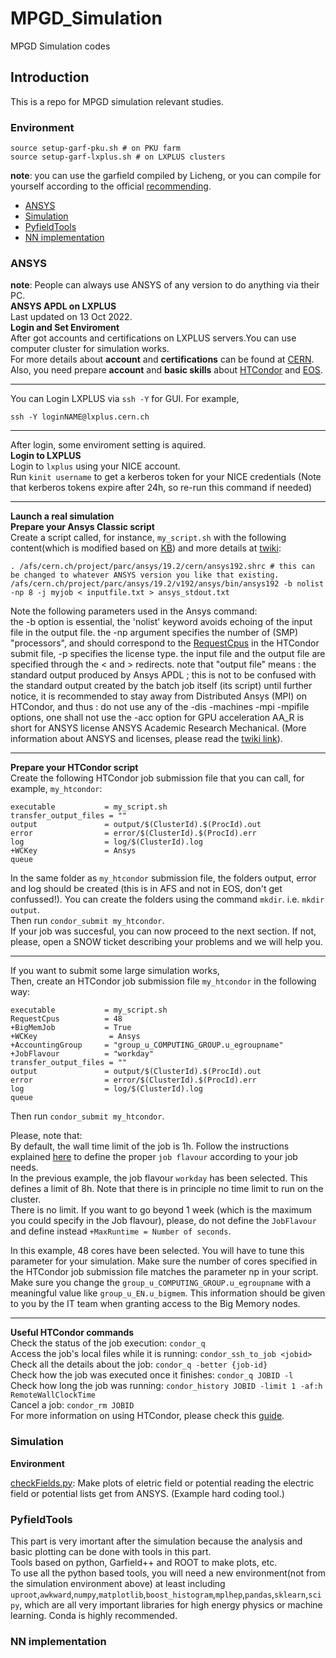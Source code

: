 # MPGD_Simulation
MPGD Simulation codes

## Introduction
This is a repo for MPGD simulation relevant studies.

### Environment
```shell
source setup-garf-pku.sh # on PKU farm
source setup-garf-lxplus.sh # on LXPLUS clusters
```
**note**: you can use the garfield compiled by Licheng, or you can compile for yourself according to the official [recommending](https://garfieldpp.web.cern.ch/garfieldpp/).

<!-- TOC -->

- [ANSYS](#ansys)
- [Simulation](#simulation)
- [PyfieldTools](#pyfieldtools)
- [NN implementation](#nn-iplementation)

<!-- /TOC -->

### ANSYS
**note**: People can always use ANSYS of any version to do anything via their PC.<br />
**ANSYS APDL on LXPLUS**<br />
Last updated on 13 Oct 2022.<br />
**Login and Set Enviroment**<br />
After got accounts and certifications on LXPLUS servers.You can use computer cluster for simulation works.<br />
For more details about **account** and **certifications** can be found at [CERN](https://account.cern.ch/account/).<br />
Also, you need prepare **account** and **basic skills** about [HTCondor](https://batchdocs.web.cern.ch/index.html) and [EOS](https://cern.service-now.com/service-portal%3Fid=kb_article&n=KB0001998).<br />
***
You can Login LXPLUS via `ssh -Y` for GUI. For example,<br />
```shell
ssh -Y loginNAME@lxplus.cern.ch
```
***
After login, some enviroment setting is aquired.<br />
**Login to LXPLUS**<br />
Login to `lxplus` using your NICE account.<br />
Run `kinit username` to get a kerberos token for your NICE credentials (Note that kerberos tokens expire after 24h, so re-run this command if needed)<br />
***
**Launch a real simulation**<br />
**Prepare your Ansys Classic script**<br />
Create a script called, for instance, `my_script.sh` with the following content(which is modified based on [KB](https://cern.service-now.com/service-portal?id=kb_article&n=KB0006082)) and more details at [twiki](https://twiki.cern.ch/twiki/bin/view/CAE/AnsysService):<br />
```shell
. /afs/cern.ch/project/parc/ansys/19.2/cern/ansys192.shrc # this can be changed to whatever ANSYS version you like that existing.
/afs/cern.ch/project/parc/ansys/19.2/v192/ansys/bin/ansys192 -b nolist -np 8 -j myjob < inputfile.txt > ansys_stdout.txt
```
Note the following parameters used in the Ansys command:<br />
the -b option is essential, the 'nolist' keyword avoids echoing of the input file in the output file. the -np argument specifies the number of (SMP) "processors", and should correspond to the [RequestCpus](https://twiki.cern.ch/twiki/bin/edit/CAE/RequestCpus?topicparent=CAE.LinuxAnsys;nowysiwyg=1) in the HTCondor submit file, -p specifies the license type. the input file and the output file are specified through the < and > redirects. note that "output file" means : the standard output produced by Ansys APDL ; this is not to be confused with the standard output created by the batch job itself (its script) until further notice, it is recommended to stay away from Distributed Ansys (MPI) on HTCondor, and thus : do not use any of the -dis -machines -mpi -mpifile options, one shall not use the -acc option for GPU acceleration AA_R is short for ANSYS license ANSYS Academic Research Mechanical. (More information about ANSYS and licenses, please read the [twiki link](https://twiki.cern.ch/twiki/bin/view/CAE/AnsysService)).

***
**Prepare your HTCondor script**<br />
Create the following HTCondor job submission file that you can call, for example, `my_htcondor`:
```
executable           = my_script.sh
transfer_output_files = ""
output               = output/$(ClusterId).$(ProcId).out
error                = error/$(ClusterId).$(ProcId).err
log                  = log/$(ClusterId).log
+WCKey               = Ansys
queue
```

In the same folder as `my_htcondor` submission file, the folders output, error and log should be created (this is in AFS and not in EOS, don't get confussed!). You can create the folders using the command `mkdir`. i.e. `mkdir output`.<br />
Then run `condor_submit my_htcondor`.<br />
If your job was succesful, you can now proceed to the next section. If not, please, open a SNOW ticket describing your problems and we will help you.<br />
***
If you want to submit some large simulation works,<br />
Then, create an HTCondor job submission file `my_htcondor` in the following way:<br />
```
executable           = my_script.sh
RequestCpus          = 48
+BigMemJob           = True
+WCKey                = Ansys
+AccountingGroup     = "group_u_COMPUTING_GROUP.u_egroupname"
+JobFlavour          = "workday"
transfer_output_files = ""
output               = output/$(ClusterId).$(ProcId).out
error                = error/$(ClusterId).$(ProcId).err
log                  = log/$(ClusterId).log
queue
```
Then run `condor_submit my_htcondor`.

Please, note that:<br />
By default, the wall time limit of the job is 1h. Follow the instructions explained [here](http://batchdocs.web.cern.ch/batchdocs/local/submit.html) to define the proper `job flavour` according to your job needs. <br />
In the previous example, the job flavour `workday` has been selected. This defines a limit of 8h. Note that there is in principle no time limit to run on the cluster. <br />
There is no limit. If you want to go beyond 1 week (which is the maximum you could specify in the Job flavour), please, do not define the `JobFlavour` and define instead `+MaxRuntime = Number of seconds`.<br />

In this example, 48 cores have been selected. You will have to tune this parameter for your simulation. Make sure the number of cores specified in the HTCondor job submission file matches the parameter np in your script.<br />
Make sure you change the `group_u_COMPUTING_GROUP.u_egroupname` with a meaningful value like `group_u_EN.u_bigmem`. This information should be given to you by the IT team when granting access to the Big Memory nodes.<br />
***
**Useful HTCondor commands**<br />
Check the status of the job execution: `condor_q`<br />
Access the job's local files while it is running: `condor_ssh_to_job <jobid>`<br />
Check all the details about the job: `condor_q -better {job-id}`<br />
Check how the job was executed once it finishes: `condor_q JOBID -l`<br />
Check how long the job was running: `condor_history JOBID -limit 1 -af:h RemoteWallClockTime`<br />
Cancel a job: `condor_rm JOBID`<br />
For more information on using HTCondor, please check this [guide](http://batchdocs.web.cern.ch/batchdocs/index.html).<br />

### Simulation
**Environment**

[checkFields.py](./Simulation/checkFields.py): Make plots of eletric field or potential reading the electric field or potential lists get from ANSYS. (Example hard coding tool.)<br />


### PyfieldTools
This part is very imortant after the simulation because the analysis and basic plotting can be done with tools in this part.<br />
Tools based on python, Garfield++ and ROOT to make plots, etc.<br />
To use all the python based tools, you will need a new environment(not from the simulation environment above) at least including `uproot`,`awkward`,`numpy`,`matplotlib`,`boost_histogram`,`mplhep`,`pandas`,`sklearn`,`scipy`, which are all very important libraries for high energy physics or machine learning. Conda is highly recommended.<br />


### NN implementation
